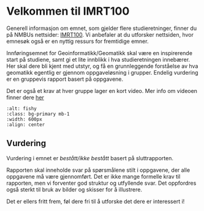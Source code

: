 # Velkommen til IMRT100

Generell informasjon om emnet, som gjelder flere studieretninger, finner du på NMBUs nettsider: [IMRT100](https://www.nmbu.no/emne/imrt100). 
Vi anbefaler at du utforsker nettsiden, hvor emnesøk også er en nyttig ressurs for fremtidige emner.

Innføringsemnet for Geoinformatikk/Geomatikk skal være en inspirerende start på studiene, samt gi et lite innblikk i hva studieretningen innebærer. Her skal dere bli kjent med utstyr, og få en grunnleggende forståelse av hva geomatikk egentlig er gjennom oppgaveløsning i grupper. Endelig vurdering er en gruppevis rapport basert på oppgavene.

Det er også et krav at hver gruppe lager en kort video. Mer info om videoen finner dere [her](oppgaver/video_intro.md)

```{image} bilder/geoinformatikk.jpg
:alt: fishy
:class: bg-primary mb-1
:width: 600px
:align: center
```

## Vurdering

Vurdering i emnet er *bestått/ikke bestått* basert på sluttrapporten. 

Rapporten skal inneholde svar på spørsmålene stilt i oppgavene, der alle oppgavene må være gjennomført. 
Det er ikke mange formelle krav til rapporten, men vi forventer god struktur og utfyllende svar. 
Det oppfordres også sterkt til bruk av bilder og skisser for å illustrere. 

Det er ellers fritt frem, føl dere fri til å utforske det dere er interessert i! 
